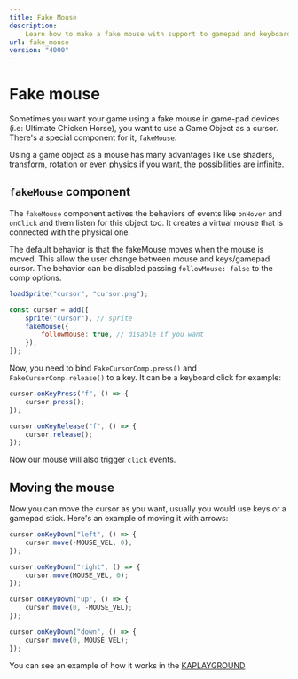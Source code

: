 ```yaml
---
title: Fake Mouse
description:
    Learn how to make a fake mouse with support to gamepad and keyboard.
url: fake_mouse
version: "4000"
---
```


# Fake mouse

Sometimes you want your game using a fake mouse in game-pad devices (i.e:
Ultimate Chicken Horse), you want to use a Game Object as a cursor. There's a
special component for it, `fakeMouse`.

Using a game object as a mouse has many advantages like use shaders, transform,
rotation or even physics if you want, the possibilities are infinite.

## `fakeMouse` component

The `fakeMouse` component actives the behaviors of events like `onHover` and
`onClick` and them listen for this object too. It creates a virtual mouse that
is connected with the physical one.

The default behavior is that the fakeMouse moves when the mouse is moved. This
allow the user change between mouse and keys/gamepad cursor. The behavior can be
disabled passing `followMouse: false` to the comp options.

```js
loadSprite("cursor", "cursor.png");

const cursor = add([
    sprite("cursor"), // sprite
    fakeMouse({
        followMouse: true, // disable if you want
    }),
]);
```

Now, you need to bind `FakeCursorComp.press()` and `FakeCursorComp.release()` to
a key. It can be a keyboard click for example:

```js
cursor.onKeyPress("f", () => {
    cursor.press();
});

cursor.onKeyRelease("f", () => {
    cursor.release();
});
```

Now our mouse will also trigger `click` events.

## Moving the mouse

Now you can move the cursor as you want, usually you would use keys or a gamepad
stick. Here's an example of moving it with arrows:

```js
cursor.onKeyDown("left", () => {
    cursor.move(-MOUSE_VEL, 0);
});

cursor.onKeyDown("right", () => {
    cursor.move(MOUSE_VEL, 0);
});

cursor.onKeyDown("up", () => {
    cursor.move(0, -MOUSE_VEL);
});

cursor.onKeyDown("down", () => {
    cursor.move(0, MOUSE_VEL);
});
```

You can see an example of how it works in the
[KAPLAYGROUND](https://play.kaplayjs.com?example=fakeMouse)
